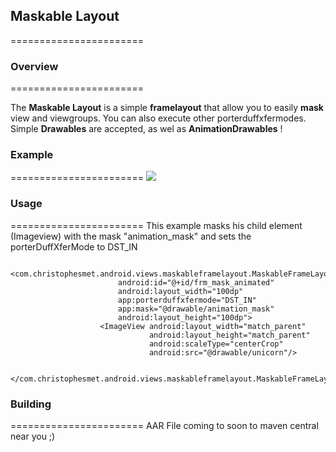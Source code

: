 ## Maskable Layout
=======================

### Overview
=======================

The **Maskable Layout** is a simple **framelayout** that allow you to easily **mask** view and viewgroups. 
You can also execute other porterduffxfermodes. 
Simple **Drawables** are accepted, as wel as **AnimationDrawables** !

### Example
=======================
![](/https://github.com/christophesmet/android_maskable_layout/blob/master/Screencast.gif)

### Usage
=======================
This example masks his child element (Imageview) with the mask "animation_mask" and sets the porterDuffXferMode to DST_IN
```
 <com.christophesmet.android.views.maskableframelayout.MaskableFrameLayout
                        android:id="@+id/frm_mask_animated"
                        android:layout_width="100dp"
                        app:porterduffxfermode="DST_IN"
                        app:mask="@drawable/animation_mask"
                        android:layout_height="100dp">
                    <ImageView android:layout_width="match_parent"
                               android:layout_height="match_parent"
                               android:scaleType="centerCrop"
                               android:src="@drawable/unicorn"/>

                </com.christophesmet.android.views.maskableframelayout.MaskableFrameLayout>
```
### Building
=======================
AAR File coming to soon to maven central near you ;)
